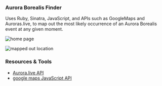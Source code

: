 ### Aurora Borealis Finder

Uses Ruby, Sinatra, JavaScript, and APIs such as GoogleMaps and Auroras.live, to map out the most likely occurrence of an Aurora Borealis event at any given moment. 


![home page](https://user-images.githubusercontent.com/16695037/29744419-f1782962-8a69-11e7-99c5-1f15a046a48a.png)

![mapped out location](https://user-images.githubusercontent.com/16695037/29744427-0af260d8-8a6a-11e7-9032-6690d74e0d7b.png)

### Resources & Tools
- [Aurora.live API](http://auroraslive.io/#/api/v1)
- [google maps JavaScript API](https://developers.google.com/maps/documentation/javascript/)

